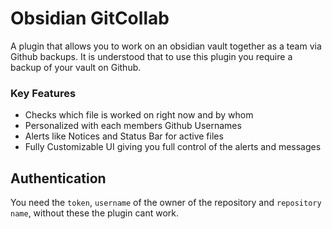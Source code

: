 # Obsidian GitCollab

A plugin that allows you to work on an obsidian vault together as a team via Github backups.
It is understood that to use this plugin you require a backup of your vault on Github.

### Key Features
- Checks which file is worked on right now and by whom
- Personalized with each members Github Usernames
- Alerts like Notices and Status Bar for active files
- Fully Customizable UI giving you full control of the alerts and messages

## Authentication

You need the `token`, `username` of the owner of the repository and `repository name`,
without these the plugin cant work.

